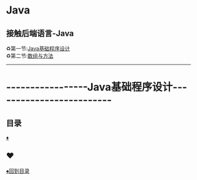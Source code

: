 # Java
接触后端语言-Java
--------------------
:recycle:第一节:<a href="Java基础程序设计.md">Java基础程序设计</a><br>
:recycle:第二节:<a href="数组与方法.md">数组与方法</a><br>

-----------
# -----------------Java基础程序设计-------------------------
<p id="title"></p>

## 目录
<a href="#p1">:diamonds:</a><br>
<p id="p1"></p>

## :hearts:
<a href="#title">:spades:回到目录</a><br>
